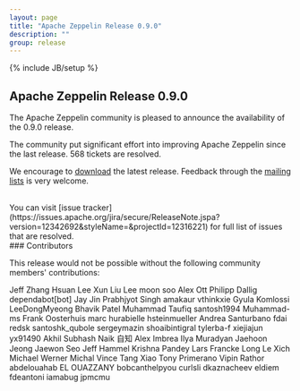 ```yaml
---
layout: page
title: "Apache Zeppelin Release 0.9.0"
description: ""
group: release
---
```

<!--
Licensed under the Apache License, Version 2.0 (the "License");
you may not use this file except in compliance with the License.
You may obtain a copy of the License at

http://www.apache.org/licenses/LICENSE-2.0

Unless required by applicable law or agreed to in writing, software
distributed under the License is distributed on an "AS IS" BASIS,
WITHOUT WARRANTIES OR CONDITIONS OF ANY KIND, either express or implied.
See the License for the specific language governing permissions and
limitations under the License.
-->
{% include JB/setup %}

## Apache Zeppelin Release 0.9.0

The Apache Zeppelin community is pleased to announce the availability of the 0.9.0 release.

The community put significant effort into improving Apache Zeppelin since the last release.
568 tickets are resolved.

We encourage to [download](../../download.html) the latest release. Feedback through the [mailing lists](../../community.html) is very welcome.

<br />
You can visit [issue tracker](https://issues.apache.org/jira/secure/ReleaseNote.jspa?version=12342692&styleName=&projectId=12316221) for full list of issues that are resolved.


<br />
### Contributors

This release would not be possible without the following community members' contributions:

Jeff Zhang
Hsuan Lee
Xun Liu
Lee moon soo
Alex Ott
Philipp Dallig
dependabot[bot]
Jay Jin
Prabhjyot Singh
amakaur
vthinkxie
Gyula Komlossi
LeeDongMyeong
Bhavik Patel
Muhammad Taufiq
santosh1994
Muhammad-ms
Frank Oosterhuis
marc hurabielle
hsteinmueller
Andrea Santurbano
fdai
redsk
santoshk_qubole
sergeymazin
shoaibintigral
tylerba-f
xiejiajun
yx91490
Akhil Subhash Naik
自知
Alex Imbrea
Ilya Muradyan
Jaehoon Jeong
Jaewon Seo
Jeff Hammel
Krishna Pandey
Lars Francke
Long Le Xich
Michael Werner
Michal Vince
Tang Xiao
Tony Primerano
Vipin Rathor
abdelouahab EL OUAZZANY
bobcanthelpyou
curlsli
dkaznacheev
eldiem
fdeantoni
iamabug
jpmcmu
